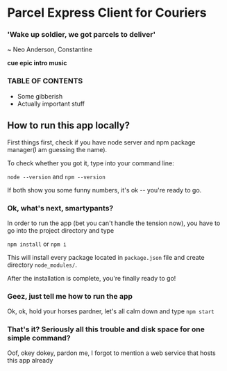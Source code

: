 # Parcel Express Client for Couriers

### 'Wake up soldier, we got parcels to deliver'
~ Neo Anderson, Constantine

**cue epic intro music**

### TABLE OF CONTENTS
* Some gibberish
* Actually important stuff

## How to run this app locally?
First things first, check if you have node server and npm package manager(I am guessing the name).

To check whether you got it, type into your command line:

`node --version` and `npm --version`

If both show you some funny numbers, it's ok -- you're ready to go.

### Ok, what's next, smartypants?
In order to run the app (bet you can't handle the tension now), you have to go into the project directory and type

`npm install` or `npm i`

This will install every package located in `package.json` file and create directory `node_modules/`.

After the installation is complete, you're finally ready to go!

### Geez, just tell me how to run the app
Ok, ok, hold your horses pardner, let's all calm down and type `npm start`

### That's it? Seriously all this trouble and disk space for one simple command?
Oof, okey dokey, pardon me, I forgot to mention a web service that hosts this app already

